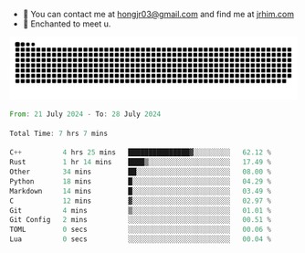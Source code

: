 - 📧 You can contact me at hongjr03@gmail.com and find me at [jrhim.com](https://jrhim.com/)
- 💜 Enchanted to meet u.

![snake_animation](https://raw.githubusercontent.com/hongjr03/hongjr03/output/github-contribution-grid-snake.svg)

<!--START_SECTION:waka-->

```rust
From: 21 July 2024 - To: 28 July 2024

Total Time: 7 hrs 7 mins

C++          4 hrs 25 mins   ███████████████▓░░░░░░░░░   62.12 %
Rust         1 hr 14 mins    ████▒░░░░░░░░░░░░░░░░░░░░   17.49 %
Other        34 mins         ██░░░░░░░░░░░░░░░░░░░░░░░   08.00 %
Python       18 mins         █░░░░░░░░░░░░░░░░░░░░░░░░   04.29 %
Markdown     14 mins         █░░░░░░░░░░░░░░░░░░░░░░░░   03.49 %
C            12 mins         ▓░░░░░░░░░░░░░░░░░░░░░░░░   02.97 %
Git          4 mins          ▒░░░░░░░░░░░░░░░░░░░░░░░░   01.01 %
Git Config   2 mins          ░░░░░░░░░░░░░░░░░░░░░░░░░   00.51 %
TOML         0 secs          ░░░░░░░░░░░░░░░░░░░░░░░░░   00.06 %
Lua          0 secs          ░░░░░░░░░░░░░░░░░░░░░░░░░   00.04 %
```

<!--END_SECTION:waka-->
